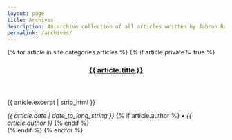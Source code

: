 ```yaml
---
layout: page
title: Archives
description: An archive collection of all articles written by Jabran Rafique
permalink: /archives/
---
```


{% for article in site.categories.articles %}
  {% if article.private != true %}
    <article class="archive_article">
      <header class="archive_article-header">
        <h3 class="archive_article-title">
          <a href="{{ article.url }}">{{ article.title }}</a>
        </h3>
      </header>
      <p class="archive_article-excerpt">{{ article.excerpt | strip_html }}</p>
      <footer class="archive_article-footer">
        <em class="archive_article-publish-date">{{ article.date | date_to_long_string }}</em>
        {% if article.author %}
        <em class="archive_article-author">&bull; {{ article.author }}</em>
        {% endif %}
      </footer>
    </article>
  {% endif %}
{% endfor %}
